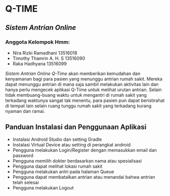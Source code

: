 # **Q-TIME**
## *Sistem Antrian Online*

### Anggota Kelompok Hmm:
- Nira Rizki Ramadhani 13516018
- Timothy Thamrin A. H. S 13516090
- Raka Hadhyana 13516099


*Sistem Antrian Online Q-Time* akan memberikan kemudahan dan kenyamanan bagi para pasien yang menunggu antrian rumah sakit. Mereka dapat menunggu antrian di mana saja sambil melakukan aktivitas lain dan hanya perlu mengecek aplikasi Q-Time untuk melihat urutan antrian. Selain tidak membuang-buang waktu untuk mengantri di rumah sakit yang terkadang waktunya sangat tak menentu, para pasien pun dapat beristirahat di tempat lain selain ruang tunggu rumah sakit yang terkadang kurang nyaman dan ramai.

## **Panduan Instalasi dan Penggunaan Aplikasi**
- Instalasi Android Studio dan setting Gradle
- Instalasi Virtual Device atau setting di perangkat android
- Pengguna melakukan Login/Register dengan memasukkan email dan password
- Pengguna memilih dokter berdasarkan nama atau spesialisasi
- Pengguna dapat melihat lokasi rumah sakit
- Pengguna melakukan antri pada halaman Queue
- Pengguna dapat membatalkan antrian atau menandai bahwa antrian telah selesai
- Pengguna melakukan Logout